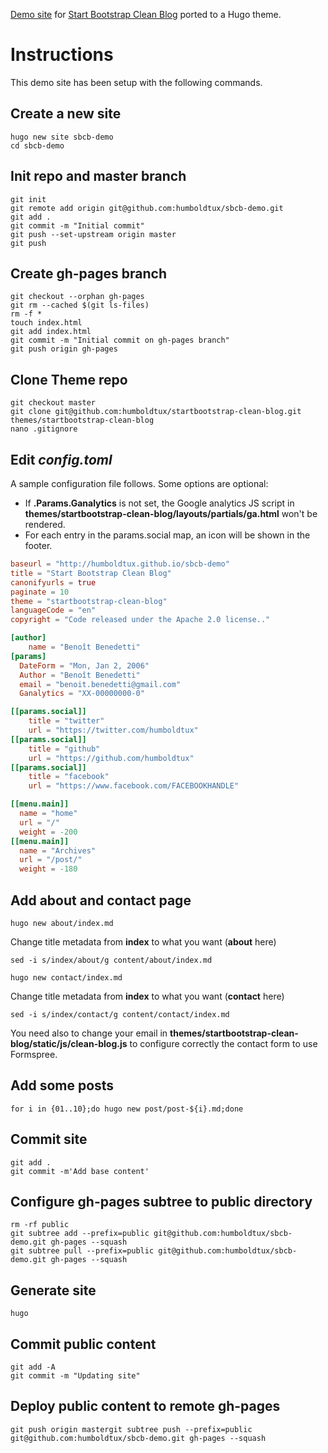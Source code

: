 [Demo site](http://humboldtux.github.io/sbcb-demo/) for [Start Bootstrap Clean Blog](http://startbootstrap.com/template-overviews/clean-blog/) ported to a Hugo theme.

# Instructions

This demo site has been setup with the following commands.

## Create a new site

    hugo new site sbcb-demo
    cd sbcb-demo

## Init repo and  master branch

    git init
    git remote add origin git@github.com:humboldtux/sbcb-demo.git
    git add .
    git commit -m "Initial commit"
    git push --set-upstream origin master
    git push

## Create gh-pages branch

    git checkout --orphan gh-pages
    git rm --cached $(git ls-files)
    rm -f *
    touch index.html
    git add index.html
    git commit -m "Initial commit on gh-pages branch"
    git push origin gh-pages

## Clone Theme repo

    git checkout master
    git clone git@github.com:humboldtux/startbootstrap-clean-blog.git themes/startbootstrap-clean-blog
    nano .gitignore

## Edit ***config.toml***

A sample configuration file follows. Some options are optional:

* If **.Params.Ganalytics** is not set, the Google analytics JS script
  in **themes/startbootstrap-clean-blog/layouts/partials/ga.html** won't be rendered.
* For each entry in the params.social map, an icon will be shown in the footer.

``` toml
baseurl = "http://humboldtux.github.io/sbcb-demo"
title = "Start Bootstrap Clean Blog"
canonifyurls = true
paginate = 10
theme = "startbootstrap-clean-blog"
languageCode = "en"
copyright = "Code released under the Apache 2.0 license.."

[author]
    name = "Benoît Benedetti"
[params]
  DateForm = "Mon, Jan 2, 2006"
  Author = "Benoît Benedetti"
  email = "benoit.benedetti@gmail.com"
  Ganalytics = "XX-00000000-0"

[[params.social]]
    title = "twitter"
    url = "https://twitter.com/humboldtux"
[[params.social]]
    title = "github"
    url = "https://github.com/humboldtux"
[[params.social]]
    title = "facebook"
    url = "https://www.facebook.com/FACEBOOKHANDLE"

[[menu.main]]
  name = "home"
  url = "/"
  weight = -200
[[menu.main]]
  name = "Archives"
  url = "/post/"
  weight = -180
```

## Add about and contact page

    hugo new about/index.md

Change title metadata from **index** to what you want (**about** here)

    sed -i s/index/about/g content/about/index.md

    hugo new contact/index.md

Change title metadata from **index** to what you want (**contact** here)

    sed -i s/index/contact/g content/contact/index.md

You need also to change your email in **themes/startbootstrap-clean-blog/static/js/clean-blog.js**
to configure correctly the contact form to use Formspree.

## Add some posts

    for i in {01..10};do hugo new post/post-${i}.md;done

## Commit site

    git add .
    git commit -m'Add base content'

## Configure gh-pages subtree to **public** directory

    rm -rf public
    git subtree add --prefix=public git@github.com:humboldtux/sbcb-demo.git gh-pages --squash
    git subtree pull --prefix=public git@github.com:humboldtux/sbcb-demo.git gh-pages --squash

## Generate site

    hugo

## Commit **public** content

    git add -A
    git commit -m "Updating site"

## Deploy **public** content to remote gh-pages

    git push origin mastergit subtree push --prefix=public git@github.com:humboldtux/sbcb-demo.git gh-pages --squash

